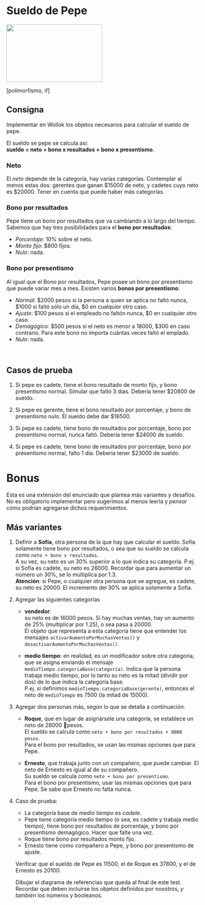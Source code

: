 # Sueldo de Pepe

<img src="img/money.jpg" height="150" width="250">

[polimorfismo, if]


## Consigna

Implementar en Wollok los objetos necesarios para calcular el sueldo de pepe.
  
El sueldo se pepe se calcula así: </br>
**sueldo = neto + bono x resultados + bono x presentismo**.


### Neto

El _neto_ depende de la categoría, hay varias categorías. 
Contemplar al menos estas dos: gerentes que ganan $15000 de neto, y cadetes cuyo neto es $20000.
Tener en cuenta que puede haber más categorías.


### Bono por resultados

Pepe tiene un bono por resultados que va cambiando a lo largo del tiempo. Sabemos que hay tres posibilidades para el **bono por resultados**:  
* _Porcentaje_: 10% sobre el neto.  
* _Monto fijo_: $800 fijos.
* _Nulo_: nada.


### Bono por presentismo

Al igual que el Bono por resultados, Pepe posee un bono por presentismo que puede variar mes a mes. Existen varios **bonos por presentismo**:</br>
* _Normal_: $2000 pesos si la persona a quien se aplica no faltó nunca, $1000 si faltó sólo un día, $0 en cualquier otro caso. 
* _Ajuste_: $100 pesos si el empleado no faltón nunca, $0 en cualquier otro caso. 
* _Demagógico_: $500 pesos si el neto es menor a 18000, $300 en caso contrario. Para este bono no importa cuántas veces faltó el emplado.
* _Nulo_: nada. 


<br>

## Casos de prueba 


1. Si pepe es cadete, tiene el bono resultado de monto fijo, y bono presentismo normal. Simular que faltó 3 días.
Debería tener $20800 de sueldo.

1. Si pepe es gerente, tiene el bono resultado por porcentaje, y bono de presentismo nulo. El sueldo debe dar $16500.

1. Si pepe es cadete,  tiene bono de resultados por porcentaje, bono por presentismo normal, nunca faltó. Debería tener $24000 de sueldo.

1. Si pepe es cadete, tiene bono de resultados por porcentaje, bono por presentismo normal, falto 1 día. Debería tener $23000 de sueldo.


# Bonus

Esta es una extensión del enunciado que plantea más variantes y desafíos. No es obligatorio implementar pero sugerimos al menos leerla y _pensar_ cómo podrían agregarse dichos requerimientos.

## Más variantes

1. Definir a **Sofía**, otra persona de la que hay que calcular el sueldo. Sofía solamente tiene bono por resultados, o sea que su sueldo se calcula como ```neto + bono x resultados```. <br>
A su vez, su neto es un 30% superior a lo que indica su categoría. P.ej. si Sofía es cadete, su neto es 26000. Recordar que para aumentar un número un 30%, se lo multiplica por 1.3. <br>
**Atención**: si Pepe, o cualquier otra persona que se agregue, es cadete, su neto es 20000. El incremento del 30% se aplica _solamente_ a Sofía. 


1. Agregar las siguientes categorías
	- **vendedor**: <br> su neto es de 16000 pesos. Si hay muchas ventas, hay un aumento de 25% (multiplicar por 1.25), o sea pasa a 20000. <br> El objeto que representa a esta categoría tiene que entender los mensajes `activarAumentoPorMuchasVentas()` y `desactivarAumentoPorMuchasVentas()`.
  
	- **medio tiempo**: en realidad, es un modificador sobre otra categoría, que se asigna enviando el mensaje `medioTiempo.categoriaBase(categoria)`. Indica que la persona trabaja medio tiempo, por lo tanto su neto es la mitad (dividir por dos) de lo que indica la categoría base. <br>
  P.ej. si definimos `medioTiempo.categoriaBase(gerente)`, entonces el neto de `medioTiempo` es 7500 (la mitad de 15000).
  
    
1. Agregar dos personas más, según lo que se detalla a continuación.
	- **Roque**, que en lugar de asignársele una categoría, se establece un neto de 28000 pesos. <br> 
	El sueldo se calcula como ```neto + bono por resultados + 9000 pesos```. <br> 
	Para el bono por resultados, se usan las mismas opciones que para Pepe.

	- **Ernesto**, que trabaja junto con un compañero, que puede cambiar. El neto de Ernesto es igual al de su compañero. <br> 
	Su sueldo se calcula como ```neto + bono por presentismo```. <br> 
	Para el bono por presentismo, usar las mismas opciones que para Pepe. Se sabe que Ernesto no falta nunca.
	
	
1. Caso de prueba:
	- La categoría base de _medio tiempo_ es _cadete_.
	- Pepe tiene categoría medio tiempo (o sea, es cadete y trabaja medio tiempo), tiene bono por resultados de porcentaje, y bono por presentismo demagógico. Hacer que falte una vez.
	- Roque tiene bono por resultados monto fijo. 
	- Ernesto tiene como compañero a Pepe, y bono por presentismo de ajuste.
	
	Verificar que el sueldo de Pepe es 11500, el de Roque es 37800, y el de Ernesto es 20100.
	
	Dibujar el diagrama de referencias que queda al final de este test. Recordar que deben incluirse los objetos definidos por nosotros, _y también_ los números y booleanos.
